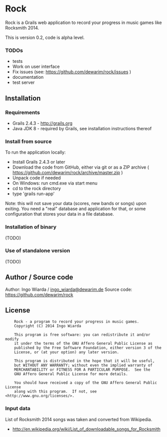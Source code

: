 # Rock

Rock is a Grails web application to record your progress in music games like Rocksmith 2014.

This is version 0.2, code is alpha level.

### TODOs

* tests
* Work on user interface
* Fix issues (see: https://github.com/dewarim/rock/issues )
* documentation
* test server

## Installation

### Requirements

* Grails 2.4.3 - http://grails.org
* Java JDK 8 - required by Grails, see installation instructions thereof

### Install from source

To run the application locally:

* Install Grails 2.4.3 or later
* Download the code from GitHub, either via git or as a ZIP archive ( https://github.com/dewarim/rock/archive/master.zip )
* Unpack code if needed
* On Windows: run cmd.exe via start menu
* cd to the rock directory
* type 'grails run-app'

Note: this will not save your data (scores, new bands or songs) upon exiting. You need a "real" database and application for that,
or some configuration that stores your data in a file database.

### Installation of binary

(TODO)

### Use of standalone version

(TODO)


## Author / Source code

Author: Ingo Wiarda / ingo_wiarda@dewarim.de
Source code: https://github.com/dewarim/rock

## License

        Rock - a program to record your progress in music games.
        Copyright (C) 2014 Ingo Wiarda

        This program is free software: you can redistribute it and/or modify
        it under the terms of the GNU Affero General Public License as
        published by the Free Software Foundation, either version 3 of the
        License, or (at your option) any later version.

        This program is distributed in the hope that it will be useful,
        but WITHOUT ANY WARRANTY; without even the implied warranty of
        MERCHANTABILITY or FITNESS FOR A PARTICULAR PURPOSE.  See the
        GNU Affero General Public License for more details.

        You should have received a copy of the GNU Affero General Public License
        along with this program.  If not, see <http://www.gnu.org/licenses/>.

### Input data

List of Rocksmith 2014 songs was taken and converted from Wikipedia.

* http://en.wikipedia.org/wiki/List_of_downloadable_songs_for_Rocksmith

